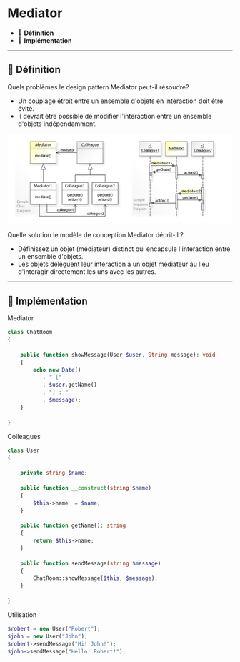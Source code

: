 # Mediator

*  🔖 **Définition**
*  🔖 **Implémentation**

___

## 📑 Définition

Quels problèmes le design pattern Mediator peut-il résoudre?

* Un couplage étroit entre un ensemble d'objets en interaction doit être évité.
* Il devrait être possible de modifier l'interaction entre un ensemble d'objets indépendamment.

![image](https://raw.githubusercontent.com/seeren-training/Design-Pattern/master/wiki/resources/Mediator.jpg)

Quelle solution le modèle de conception Mediator décrit-il ?

* Définissez un objet (médiateur) distinct qui encapsule l'interaction entre un ensemble d'objets.
* Les objets délèguent leur interaction à un objet médiateur au lieu d'interagir directement les uns avec les autres.

___

## 📑 Implémentation

Mediator

```php
class ChatRoom
{

    public function showMessage(User $user, String message): void
    {
        echo new Date() 
           . " ["
           . $user.getName() 
           . "] : "
           . $message);
    }

}
```

Colleagues

```php
class User
{

    private string $name;
    
    public function __construct(string $name)
    {
        $this->name  = $name;
    }

    public function getName(): string
    {
        return $this->name;
    }

    public function sendMessage(string $message)
    {
        ChatRoom::showMessage($this, $message);
    }

}
```

Utilisation

```php
$robert = new User("Robert");
$john = new User("John");
$robert->sendMessage("Hi! John!");
$john->sendMessage("Hello! Robert!");
```
